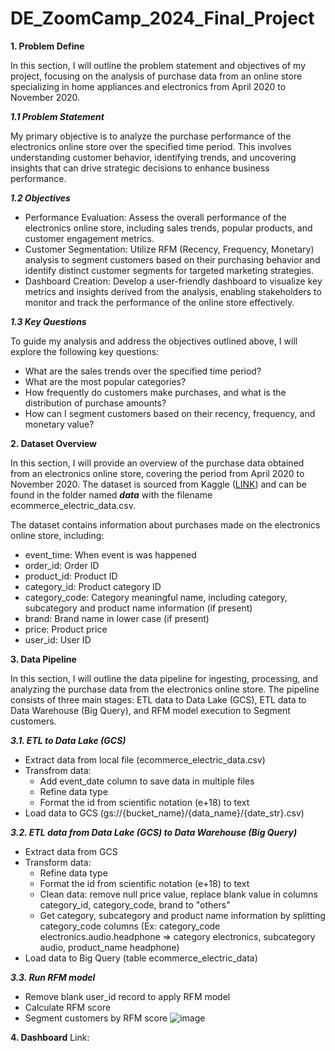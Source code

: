# DE_ZoomCamp_2024_Final_Project
**1. Problem Define**

In this section, I will outline the problem statement and objectives of my project, focusing on the analysis of purchase data from an online store specializing in home appliances and electronics from April 2020 to November 2020.

_**1.1 Problem Statement**_

My primary objective is to analyze the purchase performance of the electronics online store over the specified time period. This involves understanding customer behavior, identifying trends, and uncovering insights that can drive strategic decisions to enhance business performance.

**_1.2 Objectives_**
- Performance Evaluation: Assess the overall performance of the electronics online store, including sales trends, popular products, and customer engagement metrics.
- Customer Segmentation: Utilize RFM (Recency, Frequency, Monetary) analysis to segment customers based on their purchasing behavior and identify distinct customer segments for targeted marketing strategies.
- Dashboard Creation: Develop a user-friendly dashboard to visualize key metrics and insights derived from the analysis, enabling stakeholders to monitor and track the performance of the online store effectively.
  
_**1.3 Key Questions**_

To guide my analysis and address the objectives outlined above, I will explore the following key questions:
- What are the sales trends over the specified time period?
- What are the most popular categories?
- How frequently do customers make purchases, and what is the distribution of purchase amounts?
- How can I segment customers based on their recency, frequency, and monetary value?
  

**2. Dataset Overview**

In this section, I will provide an overview of the purchase data obtained from an electronics online store, covering the period from April 2020 to November 2020. The dataset is sourced from Kaggle ([LINK](https://www.kaggle.com/datasets/mkechinov/ecommerce-purchase-history-from-electronics-store?rvi=1)) and can be found in the folder named _**data**_ with the filename ecommerce_electric_data.csv.

The dataset contains information about purchases made on the electronics online store, including:
- event_time: When event is was happened
- order_id: Order ID
- product_id: Product ID
- category_id: Product category ID
- category_code: Category meaningful name, including category, subcategory and product name information (if present)
- brand: Brand name in lower case (if present)
- price: Product price
- user_id: User ID

**3. Data Pipeline**

In this section, I will outline the data pipeline for ingesting, processing, and analyzing the purchase data from the electronics online store. The pipeline consists of three main stages: ETL data to Data Lake (GCS), ETL data to Data Warehouse (Big Query), and RFM model execution to Segment customers.

_**3.1. ETL to Data Lake (GCS)**_

- Extract data from local file (ecommerce_electric_data.csv)
- Transfrom data:
  * Add event_date column to save data in multiple files
  * Refine data type
  * Format the id from scientific notation (e+18) to text
- Load data to GCS (gs://{bucket_name}/{data_name}/{date_str}.csv)

_**3.2. ETL data from Data Lake (GCS) to Data Warehouse (Big Query)**_

- Extract data from GCS
- Transform data:
  * Refine data type
  * Format the id from scientific notation (e+18) to text
  * Clean data: remove null price value, replace blank value in columns category_id, category_code, brand to "others"
  * Get category, subcategory and product name information by splitting category_code columns (Ex: category_code electronics.audio.headphone => category electronics, subcategory audio, product_name headphone)
- Load data to Big Query (table ecommerce_electric_data)

_**3.3. Run RFM model**_

- Remove blank user_id record to apply RFM model
- Calculate RFM score
- Segment customers by RFM score
![image](https://steps.tn/wp-content/uploads/2022/01/rfm-768x598.png)

**4. Dashboard**
Link: 


   
